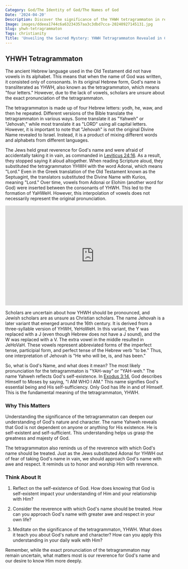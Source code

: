 ```yaml
---
Category: God/The Identity of God/The Names of God
Date: '2024-04-20'
Description: Discover the significance of the YHWH tetragrammaton in religious texts, its historical context, and its importance in ancient Hebrew beliefs. Explore the mystery behind this sacred name.
Image: images/ddeea1744c6a63234357aa3c3dbd7cca-20240927145131.jpg
Slug: yhwh-tetragrammaton
Tags: christianity
Title: 'Unveiling the Sacred Mystery: YHWH Tetragrammaton Revealed in Christian Faith'
---
```


## YHWH Tetragrammaton

The ancient Hebrew language used in the Old Testament did not have vowels in its alphabet. This means that when the name of God was written, it consisted only of consonants. In its original Hebrew form, God's name is transliterated as YHWH, also known as the tetragrammaton, which means "four letters." However, due to the lack of vowels, scholars are unsure about the exact pronunciation of the tetragrammaton.

The tetragrammaton is made up of four Hebrew letters: yodh, he, waw, and then he repeated. Different versions of the Bible translate the tetragrammaton in various ways. Some translate it as "Yahweh" or "Jehovah," while most translate it as "LORD" using all capital letters. However, it is important to note that "Jehovah" is not the original Divine Name revealed to Israel. Instead, it is a product of mixing different words and alphabets from different languages.

The Jews held great reverence for God's name and were afraid of accidentally taking it in vain, as commanded in [Leviticus 24:16](https://www.bibleref.com/Leviticus/24/Leviticus-24-16.html). As a result, they stopped saying it aloud altogether. When reading Scripture aloud, they substituted the tetragrammaton YHWH with the word Adonai, which means "Lord." Even in the Greek translation of the Old Testament known as the Septuagint, the translators substituted the Divine Name with Kurios, meaning "Lord." Over time, vowels from Adonai or Elohim (another word for God) were inserted between the consonants of YHWH. This led to the formation of YaHWeH. However, this interpolation of vowels does not necessarily represent the original pronunciation.


<iframe width="560" height="315" src="https://www.youtube.com/embed/zzLjNNLHYlQ" frameborder="0" allow="autoplay; encrypted-media" allowfullscreen></iframe>


Scholars are uncertain about how YHWH should be pronounced, and Jewish scholars are as unsure as Christian scholars. The name Jehovah is a later variant that emerged around the 16th century. It is derived from a three-syllable version of YHWH, YeHoWeH. In this variant, the Y was replaced with a J (even though Hebrew does not have a J sound), and the W was replaced with a V. The extra vowel in the middle resulted in JeHoVaH. These vowels represent abbreviated forms of the imperfect tense, participial form, and perfect tense of the Hebrew verb "to be." Thus, one interpretation of Jehovah is "He who will be, is, and has been."

So, what is God's Name, and what does it mean? The most likely pronunciation for the tetragrammaton is "YAH-way" or "YAH-weh." The name Yahweh reflects God's self-existence. In [Exodus 3:14](https://www.bibleref.com/Exodus/3/Exodus-3-14.html), God describes Himself to Moses by saying, "I AM WHO I AM." This name signifies God's essential being and His self-sufficiency. Only God has life in and of Himself. This is the fundamental meaning of the tetragrammaton, YHWH.

### Why This Matters

Understanding the significance of the tetragrammaton can deepen our understanding of God's nature and character. The name Yahweh reveals that God is not dependent on anyone or anything for His existence. He is self-existent and self-sufficient. This understanding helps us grasp the greatness and majesty of God.

The tetragrammaton also reminds us of the reverence with which God's name should be treated. Just as the Jews substituted Adonai for YHWH out of fear of taking God's name in vain, we should approach God's name with awe and respect. It reminds us to honor and worship Him with reverence.

### Think About It

1. Reflect on the self-existence of God. How does knowing that God is self-existent impact your understanding of Him and your relationship with Him?

2. Consider the reverence with which God's name should be treated. How can you approach God's name with greater awe and respect in your own life?

3. Meditate on the significance of the tetragrammaton, YHWH. What does it teach you about God's nature and character? How can you apply this understanding in your daily walk with Him?

Remember, while the exact pronunciation of the tetragrammaton may remain uncertain, what matters most is our reverence for God's name and our desire to know Him more deeply.